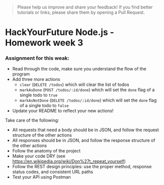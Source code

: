 > Please help us improve and share your feedback! If you find better tutorials or links, please share them by opening a Pull Request.

# HackYourFuture Node.js - Homework week 3

### Assignment for this weak:

- Read through the code, make sure you understand the flow of the program
- Add three more actions
    - `clear` (`DELETE /todos`) which will clear the list of todos
    - `markAsDone` (`POST /todos/:id/done`) which will set the `done` flag of a single todo to `true`
    - `markAsNotDone` (`DELETE /todos/:id/done`) which will set the `done` flag of a single todo to `false`
- Update your README to reflect your new actions!

Take care of the following:

- All requests that need a body should be in JSON, and follow the request structure of the other actions
- All responses should be in JSON, and follow the response structure of the other actions
- Follow the anatomy of the project
- Make your code DRY (see https://en.wikipedia.org/wiki/Don%27t_repeat_yourself)
- Follow the REST design principles: use the proper method, response status codes, and consistent URL paths
- Test your API using Postman
